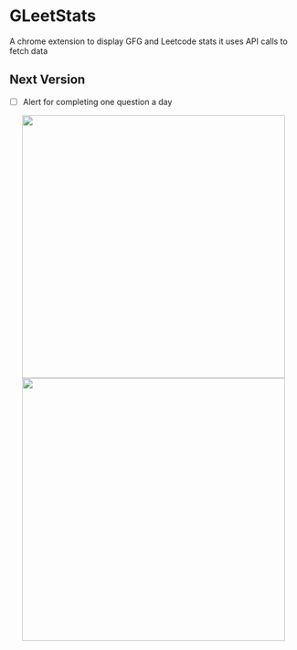# GLeetStats
A chrome extension to display GFG and Leetcode stats it uses API calls to fetch data

## Next Version
- [ ] Alert for completing one question a day


<p align="center">
  <img width="460" height="auto" src="https://github.com/Adarshsingh2k/GLeetStats/assets/41821911/fb671db2-f30a-406b-a458-8bf027337f4b)">
   <img width="460" height="auto" src="https://github.com/Adarshsingh2k/GLeetStats/assets/41821911/62f733c5-f56f-4a4d-ab10-ee0feecb4349">
</p>
